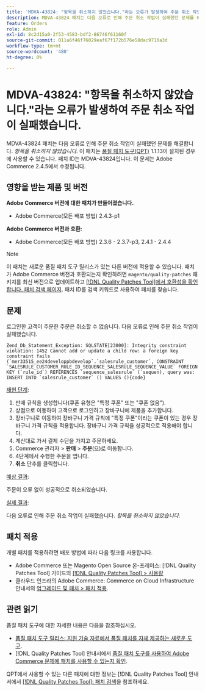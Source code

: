 ```yaml
---
title: 'MDVA-43824: "항목을 취소하지 않았습니다."라는 오류가 발생하여 주문 취소 작업이 실패했습니다.'
description: MDVA-43824 패치는 다음 오류로 인해 주문 취소 작업이 실패했던 문제를 해결합니다. *항목을 취소하지 않았습니다*. 이 패치는 [Quality Patches Tool (QPT)](https://experienceleague.adobe.com/ko/docs/commerce-operations/tools/quality-patches-tool/quality-patches-tool-to-self-serve-quality-patches) 1.1.13이 설치된 경우 사용할 수 있습니다. 패치 ID는 MDVA-43824입니다. 이 문제는 Adobe Commerce 2.4.5에서 수정됩니다.
feature: Orders
role: Admin
exl-id: 8c2d15a0-2f53-4583-bdf2-86746f61160f
source-git-commit: 011a6f46f76029eaf67f172b576e58dac9710a3d
workflow-type: tm+mt
source-wordcount: '480'
ht-degree: 0%

---
```


# MDVA-43824: &quot;항목을 취소하지 않았습니다.&quot;라는 오류가 발생하여 주문 취소 작업이 실패했습니다.

MDVA-43824 패치는 다음 오류로 인해 주문 취소 작업이 실패했던 문제를 해결합니다. *항목을 취소하지 않았습니다*. 이 패치는 [품질 패치 도구(QPT)](https://experienceleague.adobe.com/ko/docs/commerce-operations/tools/quality-patches-tool/quality-patches-tool-to-self-serve-quality-patches) 1.1.13이 설치된 경우에 사용할 수 있습니다. 패치 ID는 MDVA-43824입니다. 이 문제는 Adobe Commerce 2.4.5에서 수정됩니다.

## 영향을 받는 제품 및 버전

**Adobe Commerce 버전에 대한 패치가 만들어졌습니다.**

* Adobe Commerce(모든 배포 방법) 2.4.3-p1

**Adobe Commerce 버전과 호환:**

* Adobe Commerce(모든 배포 방법) 2.3.6 - 2.3.7-p3, 2.4.1 - 2.4.4

>[!NOTE]
>
>이 패치는 새로운 품질 패치 도구 릴리스가 있는 다른 버전에 적용할 수 있습니다. 패치가 Adobe Commerce 버전과 호환되는지 확인하려면 `magento/quality-patches` 패키지를 최신 버전으로 업데이트하고 [[!DNL Quality Patches Tool]에서 호환성을 확인합니다. 패치 검색 페이지](https://experienceleague.adobe.com/ko/docs/commerce-operations/tools/quality-patches-tool/quality-patches-tool-to-self-serve-quality-patches). 패치 ID를 검색 키워드로 사용하여 패치를 찾습니다.

## 문제

로그인한 고객이 주문한 주문은 취소할 수 없습니다. 다음 오류로 인해 주문 취소 작업이 실패했습니다.

```
Zend_Db_Statement_Exception: SQLSTATE[23000]: Integrity constraint violation: 1452 Cannot add or update a child row: a foreign key constraint fails (`mer33515_ee24developpbdevelop`.`salesrule_customer`, CONSTRAINT `SALESRULE_CUSTOMER_RULE_ID_SEQUENCE_SALESRULE_SEQUENCE_VALUE` FOREIGN KEY (`rule_id`) REFERENCES `sequence_salesrule` (`sequen), query was: INSERT INTO `salesrule_customer` () VALUES (){code}
```

<u>재현 단계</u>:

1. 판매 규칙을 생성합니다(쿠폰 유형은 &quot;특정 쿠폰&quot; 또는 &quot;쿠폰 없음&quot;).
1. 상점으로 이동하여 고객으로 로그인하고 장바구니에 제품을 추가합니다.
1. 장바구니로 이동하여 장바구니 가격 규칙에 &quot;특정 쿠폰&quot;이라는 쿠폰이 있는 경우 장바구니 가격 규칙을 적용합니다. 장바구니 가격 규칙을 성공적으로 적용해야 합니다.
1. 계산대로 가서 결제 수단을 가지고 주문하세요.
1. Commerce 관리자 > **판매** > **주문**(으)로 이동합니다.
1. 4단계에서 수행한 주문을 엽니다.
1. **취소** 단추를 클릭합니다.

<u>예상 결과</u>:

주문이 오류 없이 성공적으로 취소되었습니다.

<u>실제 결과</u>:

다음 오류로 인해 주문 취소 작업이 실패했습니다. *항목을 취소하지 않았습니다.*

## 패치 적용

개별 패치를 적용하려면 배포 방법에 따라 다음 링크를 사용합니다.

* Adobe Commerce 또는 Magento Open Source 온-프레미스: [!DNL Quality Patches Tool] 가이드의 [[!DNL Quality Patches Tool] > 사용량](/help/tools/quality-patches-tool/usage.md)
* 클라우드 인프라의 Adobe Commerce: Commerce on Cloud Infrastructure 안내서의 [업그레이드 및 패치 > 패치 적용](https://experienceleague.adobe.com/docs/commerce-cloud-service/user-guide/develop/upgrade/apply-patches.html?lang=ko).

## 관련 읽기

품질 패치 도구에 대한 자세한 내용은 다음을 참조하십시오.

* [품질 패치 도구 릴리스: 지원 기술 자료에서 품질 패치를 자체 제공하는 새로운 도구](https://experienceleague.adobe.com/ko/docs/commerce-operations/tools/quality-patches-tool/quality-patches-tool-to-self-serve-quality-patches).
* [!DNL Quality Patches Tool] 안내서에서 [품질 패치 도구를 사용하여 Adobe Commerce 문제에 패치를 사용할 수 있는지 확인](/help/tools/quality-patches-tool/patches-available-in-qpt/check-patch-for-magento-issue-with-magento-quality-patches.md).

QPT에서 사용할 수 있는 다른 패치에 대한 정보는 [!DNL Quality Patches Tool] 안내서에서 [[!DNL Quality Patches Tool]: 패치 검색](https://experienceleague.adobe.com/tools/commerce-quality-patches/index.html?lang=ko)을 참조하세요.
